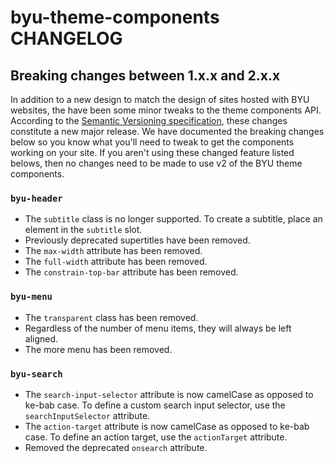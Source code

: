 # byu-theme-components CHANGELOG

## Breaking changes between 1.x.x and 2.x.x

In addition to a new design to match the design of sites hosted with BYU websites, the have been some minor tweaks to the theme components API. According to the [Semantic Versioning specification](https://semver.org/), these changes constitute a new major release. We have documented the breaking changes below so you know what you'll need to tweak to get the components working on your site. If you aren't using these changed feature listed belows, then no changes need to be made to use v2 of the BYU theme components.

### `byu-header`

- The `subtitle` class is no longer supported. To create a subtitle, place an element in the `subtitle` slot.
- Previously deprecated supertitles have been removed.
- The `max-width` attribute has been removed.
- The `full-width` attribute has been removed.
- The `constrain-top-bar` attribute has been removed.

### `byu-menu`

- The `transparent` class has been removed.
- Regardless of the number of menu items, they will always be left aligned.
- The more menu has been removed.

### `byu-search`

- The `search-input-selector` attribute is now camelCase as opposed to ke-bab case. To define a custom search input selector, use the `searchInputSelector` attribute.
- The `action-target` attribute is now camelCase as opposed to ke-bab case. To define an action target, use the `actionTarget` attribute.
- Removed the deprecated `onsearch` attribute.
